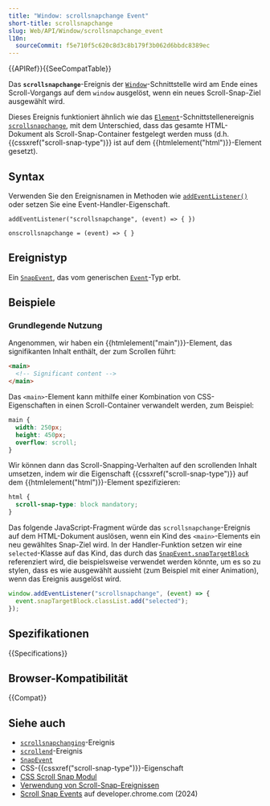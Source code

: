 ```yaml
---
title: "Window: scrollsnapchange Event"
short-title: scrollsnapchange
slug: Web/API/Window/scrollsnapchange_event
l10n:
  sourceCommit: f5e710f5c620c8d3c8b179f3b062d6bbdc8389ec
---
```


{{APIRef}}{{SeeCompatTable}}

Das **`scrollsnapchange`**-Ereignis der [`Window`](/de/docs/Web/API/Window)-Schnittstelle wird am Ende eines Scroll-Vorgangs auf dem `window` ausgelöst, wenn ein neues Scroll-Snap-Ziel ausgewählt wird.

Dieses Ereignis funktioniert ähnlich wie das [`Element`](/de/docs/Web/API/Element)-Schnittstellenereignis [`scrollsnapchange`](/de/docs/Web/API/Element/scrollsnapchange_event), mit dem Unterschied, dass das gesamte HTML-Dokument als Scroll-Snap-Container festgelegt werden muss (d.h. {{cssxref("scroll-snap-type")}} ist auf dem {{htmlelement("html")}}-Element gesetzt).

## Syntax

Verwenden Sie den Ereignisnamen in Methoden wie [`addEventListener()`](/de/docs/Web/API/EventTarget/addEventListener) oder setzen Sie eine Event-Handler-Eigenschaft.

```js-nolint
addEventListener("scrollsnapchange", (event) => { })

onscrollsnapchange = (event) => { }
```

## Ereignistyp

Ein [`SnapEvent`](/de/docs/Web/API/SnapEvent), das vom generischen [`Event`](/de/docs/Web/API/Event)-Typ erbt.

## Beispiele

### Grundlegende Nutzung

Angenommen, wir haben ein {{htmlelement("main")}}-Element, das signifikanten Inhalt enthält, der zum Scrollen führt:

```html
<main>
  <!-- Significant content -->
</main>
```

Das `<main>`-Element kann mithilfe einer Kombination von CSS-Eigenschaften in einen Scroll-Container verwandelt werden, zum Beispiel:

```css
main {
  width: 250px;
  height: 450px;
  overflow: scroll;
}
```

Wir können dann das Scroll-Snapping-Verhalten auf den scrollenden Inhalt umsetzen, indem wir die Eigenschaft {{cssxref("scroll-snap-type")}} auf dem {{htmlelement("html")}}-Element spezifizieren:

```css
html {
  scroll-snap-type: block mandatory;
}
```

Das folgende JavaScript-Fragment würde das `scrollsnapchange`-Ereignis auf dem HTML-Dokument auslösen, wenn ein Kind des `<main>`-Elements ein neu gewähltes Snap-Ziel wird. In der Handler-Funktion setzen wir eine `selected`-Klasse auf das Kind, das durch das [`SnapEvent.snapTargetBlock`](/de/docs/Web/API/SnapEvent/snapTargetBlock) referenziert wird, die beispielsweise verwendet werden könnte, um es so zu stylen, dass es wie ausgewählt aussieht (zum Beispiel mit einer Animation), wenn das Ereignis ausgelöst wird.

```js
window.addEventListener("scrollsnapchange", (event) => {
  event.snapTargetBlock.classList.add("selected");
});
```

## Spezifikationen

{{Specifications}}

## Browser-Kompatibilität

{{Compat}}

## Siehe auch

- [`scrollsnapchanging`](/de/docs/Web/API/Window/scrollsnapchanging_event)-Ereignis
- [`scrollend`](/de/docs/Web/API/Document/scrollend_event)-Ereignis
- [`SnapEvent`](/de/docs/Web/API/SnapEvent)
- CSS-{{cssxref("scroll-snap-type")}}-Eigenschaft
- [CSS Scroll Snap Modul](/de/docs/Web/CSS/CSS_scroll_snap)
- [Verwendung von Scroll-Snap-Ereignissen](/de/docs/Web/CSS/CSS_scroll_snap/Using_scroll_snap_events)
- [Scroll Snap Events](https://developer.chrome.com/blog/scroll-snap-events) auf developer.chrome.com (2024)
